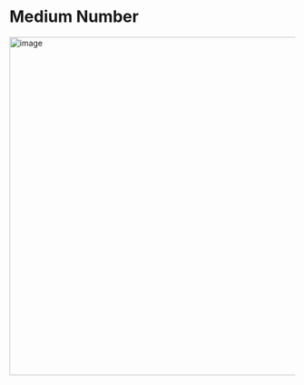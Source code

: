 # Medium Number #
<img width="596" alt="image" src="https://github.com/user-attachments/assets/46b73ebb-2b97-4d0c-a964-e90d9d9bc653">
